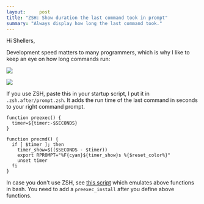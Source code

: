 ```yaml
---
layout:     post
title: "ZSH: Show duration the last command took in prompt"
summary: "Always display how long the last command took."
---
```


Hi Shellers,

Development speed matters to many programmers, which is why I like to keep an eye on how long commands run:

![](https://dl.dropboxusercontent.com/u/13186339/blog/timer.png)

![](https://dl.dropboxusercontent.com/u/13186339/blog/timer2.png)

If you use ZSH, paste this in your startup script, I put it in `.zsh.after/prompt.zsh`. It adds the run time of the last command in seconds to your right command prompt.


    function preexec() {
      timer=${timer:-$SECONDS}
    }

    function precmd() {
      if [ $timer ]; then
        timer_show=$(($SECONDS - $timer))
        export RPROMPT="%F{cyan}${timer_show}s %{$reset_color%}"
        unset timer
      fi
    }

In case you don't use ZSH, see [this script](http://www.twistedmatrix.com/users/glyph/preexec.bash.txt) which emulates above functions in bash. You need to add a `preexec_install`  after you define above functions.


